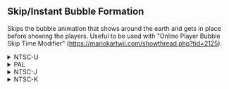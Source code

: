 ## Skip/Instant Bubble Formation

Skips the bubble animation that shows around the earth and gets in place before showing the players. Useful to be used with "Online Player Bubble Skip Time Modifier" (https://mariokartwii.com/showthread.php?tid=2125).

<details>
<summary>NTSC-U</summary>

```powerpc
045E2D30 48000044
```
</details>

<details>
<summary>PAL</summary>

```powerpc
04607610 48000044
```
</details>

<details>
<summary>NTSC-J</summary>

```powerpc
04606D84 48000044
```
</details>

<details>
<summary>NTSC-K</summary>

```powerpc
04606D84 48000044
```
</details>